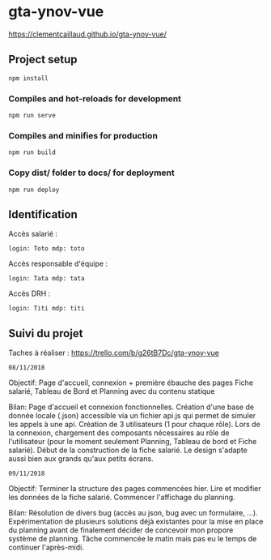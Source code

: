 # gta-ynov-vue
https://clementcaillaud.github.io/gta-ynov-vue/

## Project setup
```
npm install
```

### Compiles and hot-reloads for development
```
npm run serve
```

### Compiles and minifies for production
```
npm run build
```

### Copy dist/ folder to docs/ for deployment
```
npm run deploy
```

## Identification
Accès salarié :
```
login: Toto mdp: toto
```
Accès responsable d'équipe :
```
login: Tata mdp: tata
```
Accès DRH :
```
login: Titi mdp: titi
```

## Suivi du projet
Taches à réaliser : https://trello.com/b/g26tB7Dc/gta-ynov-vue
```
08/11/2018
```
Objectif: Page d'accueil, connexion + première ébauche des pages Fiche salarié, Tableau de Bord et Planning avec du contenu statique

Bilan: Page d'accueil et connexion fonctionnelles. Création d'une base de donnée locale (.json) accessible via un fichier api.js qui permet de simuler les appels à une api. Création de 3 utilisateurs (1 pour chaque rôle). Lors de la connexion, chargement des composants nécessaires au rôle de l'utilisateur (pour le moment seulement Planning, Tableau de bord et Fiche salarié). Début de la construction de la fiche salarié. Le design s'adapte aussi bien aux grands qu'aux petits écrans.

```
09/11/2018
```
Objectif: Terminer la structure des pages commencées hier. Lire et modifier les données de la fiche salarié. Commencer l'affichage du planning.

Bilan: Résolution de divers bug (accès au json, bug avec un formulaire, ...). Expérimentation de plusieurs solutions déjà existantes pour la mise en place du planning avant de finalement décider de concevoir mon propore système de planning. Tâche commencée le matin mais pas eu le temps de continuer l'après-midi.
